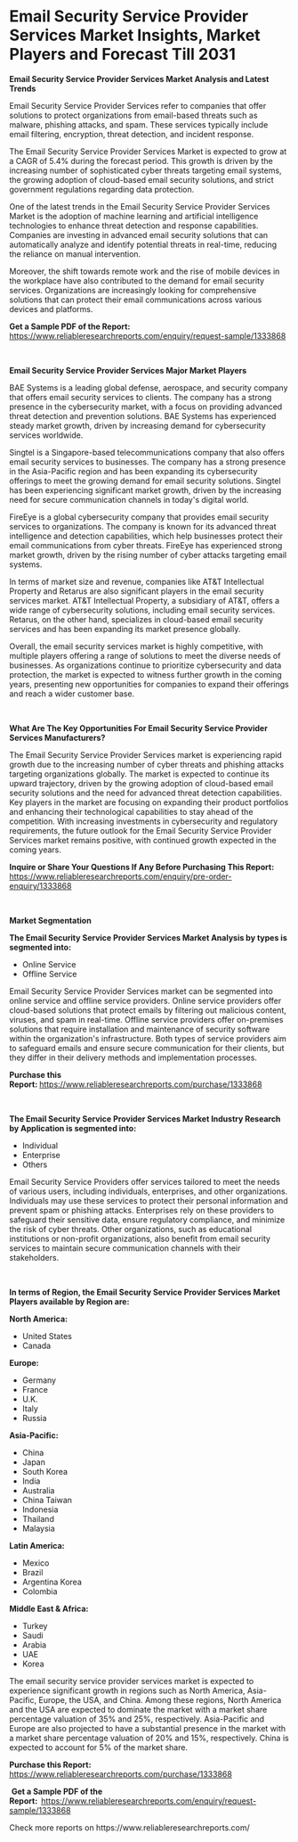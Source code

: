 <p><h1>Email Security Service Provider Services Market Insights, Market Players and Forecast Till 2031</h1></p><p><strong>Email Security Service Provider Services Market Analysis and Latest Trends</strong></p>
<p><p>Email Security Service Provider Services refer to companies that offer solutions to protect organizations from email-based threats such as malware, phishing attacks, and spam. These services typically include email filtering, encryption, threat detection, and incident response.</p><p>The Email Security Service Provider Services Market is expected to grow at a CAGR of 5.4% during the forecast period. This growth is driven by the increasing number of sophisticated cyber threats targeting email systems, the growing adoption of cloud-based email security solutions, and strict government regulations regarding data protection.</p><p>One of the latest trends in the Email Security Service Provider Services Market is the adoption of machine learning and artificial intelligence technologies to enhance threat detection and response capabilities. Companies are investing in advanced email security solutions that can automatically analyze and identify potential threats in real-time, reducing the reliance on manual intervention.</p><p>Moreover, the shift towards remote work and the rise of mobile devices in the workplace have also contributed to the demand for email security services. Organizations are increasingly looking for comprehensive solutions that can protect their email communications across various devices and platforms.</p></p>
<p><strong>Get a Sample PDF of the Report:&nbsp;</strong> <a href="https://www.reliableresearchreports.com/enquiry/request-sample/1333868">https://www.reliableresearchreports.com/enquiry/request-sample/1333868</a></p>
<p>&nbsp;</p>
<p><strong>Email Security Service Provider Services Major Market Players</strong></p>
<p><p>BAE Systems is a leading global defense, aerospace, and security company that offers email security services to clients. The company has a strong presence in the cybersecurity market, with a focus on providing advanced threat detection and prevention solutions. BAE Systems has experienced steady market growth, driven by increasing demand for cybersecurity services worldwide.</p><p>Singtel is a Singapore-based telecommunications company that also offers email security services to businesses. The company has a strong presence in the Asia-Pacific region and has been expanding its cybersecurity offerings to meet the growing demand for email security solutions. Singtel has been experiencing significant market growth, driven by the increasing need for secure communication channels in today's digital world.</p><p>FireEye is a global cybersecurity company that provides email security services to organizations. The company is known for its advanced threat intelligence and detection capabilities, which help businesses protect their email communications from cyber threats. FireEye has experienced strong market growth, driven by the rising number of cyber attacks targeting email systems.</p><p>In terms of market size and revenue, companies like AT&T Intellectual Property and Retarus are also significant players in the email security services market. AT&T Intellectual Property, a subsidiary of AT&T, offers a wide range of cybersecurity solutions, including email security services. Retarus, on the other hand, specializes in cloud-based email security services and has been expanding its market presence globally.</p><p>Overall, the email security services market is highly competitive, with multiple players offering a range of solutions to meet the diverse needs of businesses. As organizations continue to prioritize cybersecurity and data protection, the market is expected to witness further growth in the coming years, presenting new opportunities for companies to expand their offerings and reach a wider customer base.</p></p>
<p>&nbsp;</p>
<p><strong>What Are The Key Opportunities For Email Security Service Provider Services Manufacturers?</strong></p>
<p><p>The Email Security Service Provider Services market is experiencing rapid growth due to the increasing number of cyber threats and phishing attacks targeting organizations globally. The market is expected to continue its upward trajectory, driven by the growing adoption of cloud-based email security solutions and the need for advanced threat detection capabilities. Key players in the market are focusing on expanding their product portfolios and enhancing their technological capabilities to stay ahead of the competition. With increasing investments in cybersecurity and regulatory requirements, the future outlook for the Email Security Service Provider Services market remains positive, with continued growth expected in the coming years.</p></p>
<p><strong>Inquire or Share Your Questions If Any Before Purchasing This Report:</strong> <a href="https://www.reliableresearchreports.com/enquiry/pre-order-enquiry/1333868">https://www.reliableresearchreports.com/enquiry/pre-order-enquiry/1333868</a></p>
<p>&nbsp;</p>
<p><strong>Market Segmentation</strong></p>
<p><strong>The Email Security Service Provider Services Market Analysis by types is segmented into:</strong></p>
<p><ul><li>Online Service</li><li>Offline Service</li></ul></p>
<p><p>Email Security Service Provider Services market can be segmented into online service and offline service providers. Online service providers offer cloud-based solutions that protect emails by filtering out malicious content, viruses, and spam in real-time. Offline service providers offer on-premises solutions that require installation and maintenance of security software within the organization's infrastructure. Both types of service providers aim to safeguard emails and ensure secure communication for their clients, but they differ in their delivery methods and implementation processes.</p></p>
<p><strong>Purchase this Report:&nbsp;</strong><a href="https://www.reliableresearchreports.com/purchase/1333868">https://www.reliableresearchreports.com/purchase/1333868</a></p>
<p>&nbsp;</p>
<p><strong>The Email Security Service Provider Services Market Industry Research by Application is segmented into:</strong></p>
<p><ul><li>Individual</li><li>Enterprise</li><li>Others</li></ul></p>
<p><p>Email Security Service Providers offer services tailored to meet the needs of various users, including individuals, enterprises, and other organizations. Individuals may use these services to protect their personal information and prevent spam or phishing attacks. Enterprises rely on these providers to safeguard their sensitive data, ensure regulatory compliance, and minimize the risk of cyber threats. Other organizations, such as educational institutions or non-profit organizations, also benefit from email security services to maintain secure communication channels with their stakeholders.</p></p>
<p>&nbsp;</p>
<p><strong>In terms of Region, the Email Security Service Provider Services Market Players available by Region are:</strong></p>
<p>
    <p> <strong> North America: </strong>
        <ul>
            <li>United States</li>
            <li>Canada</li>
        </ul>
        </p> 
    <p> <strong> Europe: </strong>
        <ul>
            <li>Germany</li>
            <li>France</li>
            <li>U.K.</li>
            <li>Italy</li>
            <li>Russia</li>
        </ul>
        </p> 
    <p> <strong> Asia-Pacific: </strong>
        <ul>
            <li>China</li>
            <li>Japan</li>
            <li>South Korea</li>
            <li>India</li>
            <li>Australia</li>
            <li>China Taiwan</li>
            <li>Indonesia</li>
            <li>Thailand</li>
            <li>Malaysia</li>
        </ul>
        </p> 
    <p> <strong> Latin America: </strong>
        <ul>
            <li>Mexico</li>
            <li>Brazil</li>
            <li>Argentina Korea</li>
            <li>Colombia</li>
        </ul>
        </p> 
    <p> <strong> Middle East & Africa: </strong>
        <ul>
            <li>Turkey</li>
            <li>Saudi</li>
            <li>Arabia</li>
            <li>UAE</li>
            <li>Korea</li>
        </ul>
    </p>
    </p>
<p><p>The email security service provider services market is expected to experience significant growth in regions such as North America, Asia-Pacific, Europe, the USA, and China. Among these regions, North America and the USA are expected to dominate the market with a market share percentage valuation of 35% and 25%, respectively. Asia-Pacific and Europe are also projected to have a substantial presence in the market with a market share percentage valuation of 20% and 15%, respectively. China is expected to account for 5% of the market share.</p></p>
<p><strong>Purchase this Report: </strong><a href="https://www.reliableresearchreports.com/purchase/1333868">https://www.reliableresearchreports.com/purchase/1333868</a></p>
<p>&nbsp;<strong>Get a Sample PDF of the Report:&nbsp;&nbsp;</strong><a href="https://www.reliableresearchreports.com/enquiry/request-sample/1333868">https://www.reliableresearchreports.com/enquiry/request-sample/1333868</a></p>
<p><strong></strong></p>
<p>Check more reports on https://www.reliableresearchreports.com/</p>